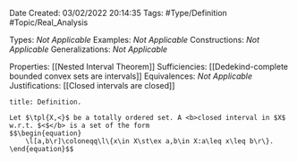 <div class="topSpace"></div>

Date Created: 03/02/2022 20:14:35
Tags: #Type/Definition #Topic/Real_Analysis

Types: <i>Not Applicable</i>
Examples: <i>Not Applicable</i>
Constructions: <i>Not Applicable</i>
Generalizations: <i>Not Applicable</i>

Properties: [[Nested Interval Theorem]]
Sufficiencies: [[Dedekind-complete bounded convex sets are intervals]]
Equivalences: <i>Not Applicable</i>
Justifications: [[Closed intervals are closed]]

``` ad-Definition
title: Definition.

Let $\tpl{X,<}$ be a totally ordered set. A <b>closed interval in $X$ w.r.t. $<$</b> is a set of the form
$$\begin{equation}
    \l[a,b\r]\coloneqq\l\{x\in X\st\ex a,b\in X:a\leq x\leq b\r\}.
\end{equation}$$

```

